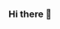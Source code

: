 ### Hi there 👋

<!--
**nravikiran89/nravikiran89** is a ✨ _special_ ✨ repository because its `README.md` (this file) appears on your GitHub profile.

Here are some ideas to get you started:

## - 🔭 I’m currently working on Camera Auto Calibration
## - 🌱 I’m currently learning Machine Learning
## - 👯 I’m looking to collaborate on Camera Auto Calibration for Surround View Cameras
## - 💬 Ask me about Image Processing and Computer Vision
## - 📫 How to reach me: ravikiran89@outlook.com
## - 😄 Pronouns: he/him/his
## - ⚡ Fun fact: Please stop asking me fun things about myself. It gives me anxiety. :)
-->
